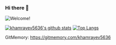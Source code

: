 ### Hi there 👋

![Welcome!](2kncdzjb.gif)

[![khamrayev5636's github stats](https://github-readme-stats.vercel.app/api?username=khamrayev5636&show_icons=true&title_color=00FF00&icon_color=008000&text_color=00FF00&bg_color=000000)](https://github.com/khamrayev5636/)
[![Top Langs](https://github-readme-stats.vercel.app/api/top-langs/?username=khamrayev5636&layout=compact&title_color=00FF00&icon_color=008000&text_color=00FF00&bg_color=000000)](https://github.com/khamrayev5636/)

GitMemory: https://gitmemory.com/khamrayev5636

